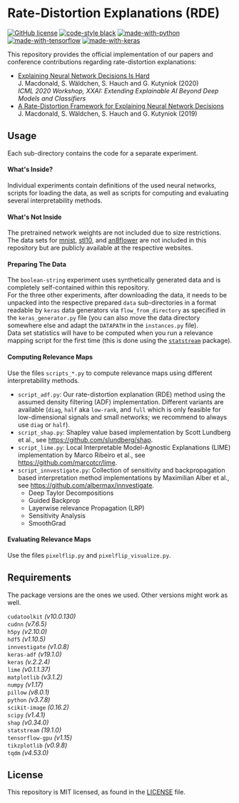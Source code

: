 # Rate-Distortion Explanations (RDE)

[![GitHub license](https://img.shields.io/github/license/jmaces/rde)](https://github.com/jmaces/rde/blob/master/LICENSE)
[![code-style black](https://img.shields.io/badge/code%20style-black-000000.svg)](https://github.com/psf/black)
[![made-with-python](https://img.shields.io/badge/Made%20with-Python-1f425f.svg)](https://www.python.org/)
[![made-with-tensorflow](https://img.shields.io/badge/Made%20with-Tensorflow-1f425f.svg)](https://www.tensorflow.org/)
[![made-with-keras](https://img.shields.io/badge/Made%20with-Keras-1f425f.svg)](https://keras.io/)

This repository provides the official implementation of our papers and conference contributions regarding rate-distortion explanations:

- [Explaining Neural Network Decisions Is Hard](http://interpretable-ml.org/icml2020workshop/pdf/12.pdf)  
J. Macdonald, S. Wäldchen, S. Hauch and G. Kutyniok (2020)  
_ICML 2020 Workshop, XXAI: Extending Explainable AI Beyond Deep Models and Classifiers_
- [A Rate-Distortion Framework for Explaining Neural Network Decisions](https://arxiv.org/abs/1905.11092)  
J. Macdonald, S. Wäldchen, S. Hauch and G. Kutyniok (2019)

## Usage

Each sub-directory contains the code for a separate experiment.

#### What's Inside?
Individual experiments contain definitions of the used neural networks, scripts for loading the data, as well as scripts for computing and evaluating several interpretability methods.

#### What's Not Inside
The pretrained network weights are not included due to size restrictions.
The data sets for [mnist](http://yann.lecun.com/exdb/mnist/), [stl10](https://cs.stanford.edu/~acoates/stl10/), and [an8flower](https://euterpe.idlab.uantwerpen.be/~joramasmogrovejo/projects/visualExplanationByInterpretation/index.html) are not included in this repository but are publicly available at the respective websites.

#### Preparing The Data
The `boolean-string` experiment uses synthetically generated data and is completely self-contained within this repository.  
For the three other experiments, after downloading the data, it needs to be unpacked into the respective prepared `data` sub-directories in a format readable by `keras` data generators via `flow_from_directory` as specified in the `keras_generator.py` file (you can also move the data directory somewhere else and adapt the `DATAPATH` in the `instances.py` file).  
Data set statistics will have to be computed when you run a relevance mapping script for the first time (this is done using the [`statstream`](https://github.com/jmaces/statstream) package).


#### Computing Relevance Maps
Use the files `scripts_*.py` to compute relevance maps using different interpretability methods.

- `script_adf.py`: Our rate-distortion explanation (RDE) method using the assumed density filtering (ADF) implementation. Different variants are available (`diag`, `half` aka `low-rank`, and `full` which is only feasible for low-dimensional signals and small networks; we recommend to always use `diag` or `half`).
- `script_shap.py`: Shapley value based implementation by Scott Lundberg et al., see https://github.com/slundberg/shap.
- `script_lime.py`: Local Interpretable Model-Agnostic Explanations (LIME) implementation by Marco Ribeiro et al., see https://github.com/marcotcr/lime.
- `script_innvestigate.py`: Collection of sensitivity and backpropagation based interpretation method implementations by Maximilian Alber et al., see https://github.com/albermax/innvestigate.
    - Deep Taylor Decompositions
    - Guided Backprop
    - Layerwise relevance Propagation (LRP)
    - Sensitivity Analysis
    - SmoothGrad

#### Evaluating Relevance Maps
Use the files `pixelflip.py` and `pixelflip_visualize.py`.


## Requirements

The package versions are the ones we used. Other versions might work as well.

`cudatoolkit` *(v10.0.130)*  
`cudnn` *(v7.6.5)*  
`h5py` *(v2.10.0)*  
`hdf5` *(v1.10.5)*  
`innvestigate` *(v1.0.8)*  
`keras-adf` *(v19.1.0)*  
`keras` *(v.2.2.4)*  
`lime` *(v0.1.1.37)*  
`matplotlib` *(v3.1.2)*  
`numpy` *(v1.17)*  
`pillow` *(v8.0.1)*  
`python` *(v3.7.8)*  
`scikit-image` *(0.16.2)*  
`scipy` *(v1.4.1)*  
`shap` *(v0.34.0)*  
`statstream` *(19.1.0)*  
`tensorflow-gpu` *(v1.15)*  
`tikzplotlib` *(v0.9.8)*  
`tqdm` *(v4.53.0)*  


## License

This repository is MIT licensed, as found in the [LICENSE](LICENSE) file.
